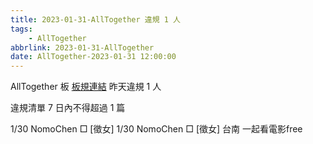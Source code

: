 ```yaml
---
title: 2023-01-31-AllTogether 違規 1 人
tags:
    - AllTogether
abbrlink: 2023-01-31-AllTogether
date: AllTogether-2023-01-31 12:00:00
---
```

AllTogether 板 [板規連結](https://www.ptt.cc/bbs/AllTogether/M.1643211430.A.5FB.html)
昨天違規 1 人
<!-- more -->

違規清單
7 日內不得超過 1 篇

1/30 NomoChen □ [徵女]
1/30 NomoChen □ [徵女] 台南 一起看電影free